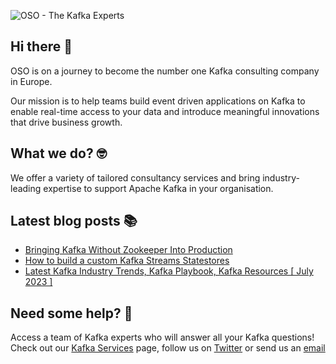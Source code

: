 ![OSO - The Kafka Experts](https://user-images.githubusercontent.com/307475/222356964-8f3e2c6d-46c7-40ee-8a96-22f853ce7b8f.png)

## Hi there 👋
OSO is on a journey to become the number one Kafka consulting company in Europe.

Our mission is to help teams build event driven applications on Kafka to enable real-time access to your data and introduce meaningful innovations that drive business growth. 

## What we do? 🤓
We offer a variety of tailored consultancy services and bring industry-leading expertise to support Apache Kafka in your organisation.

## Latest blog posts 📚
<!-- BLOG-POST-LIST:START -->
- [Bringing Kafka Without Zookeeper Into Production](https://oso.sh/blog/kafka-without-zookeeper/)
- [How to build a custom Kafka Streams Statestores](https://oso.sh/blog/kafka-streams-statestores/)
- [Latest Kafka Industry Trends, Kafka Playbook, Kafka Resources [ July 2023 ]](https://oso.sh/blog/latest-kafka-industry-trends-kafka-playbook-kafka-resources-july-2023/)
<!-- BLOG-POST-LIST:END -->

## Need some help? 🤔
Access a team of Kafka experts who will answer all your Kafka questions! Check out our [Kafka Services](https://oso.sh/kafka-services/) page, follow us on [Twitter](https://twitter.com/osodevops) or send us an [email](mailto:enquiries@oso.sh)
